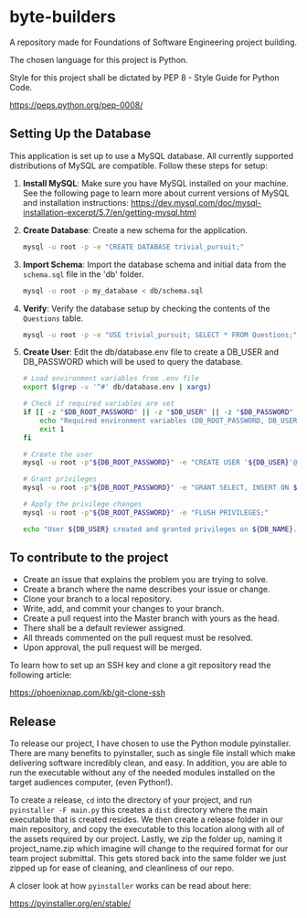 # byte-builders

A repository made for Foundations of Software Engineering project building.

The chosen language for this project is Python.

Style for this project shall be dictated by PEP 8 - Style Guide for Python Code.

<https://peps.python.org/pep-0008/>

## Setting Up the Database

This application is set up to use a MySQL database. All currently supported distributions of MySQL are compatible. Follow these steps for setup:

1. **Install MySQL**: Make sure you have MySQL installed on your machine. See the following page to learn more about current versions of MySQL and installation instructions: https://dev.mysql.com/doc/mysql-installation-excerpt/5.7/en/getting-mysql.html

2. **Create Database**: Create a new schema for the application.
    ```bash
    mysql -u root -p -e "CREATE DATABASE trivial_pursuit;"
    ```

3. **Import Schema**: Import the database schema and initial data from the `schema.sql` file in the 'db' folder.
    ```bash
    mysql -u root -p my_database < db/schema.sql
    ```

4. **Verify**: Verify the database setup by checking the contents of the `Questions` table.
    ```bash
    mysql -u root -p -e "USE trivial_pursuit; SELECT * FROM Questions;"
    ```

5. **Create User**: Edit the db/database.env file to create a DB_USER and DB_PASSWORD which will be used to query the database.
    ```bash
    # Load environment variables from .env file
    export $(grep -v '^#' db/database.env | xargs)

    # Check if required variables are set
    if [[ -z "$DB_ROOT_PASSWORD" || -z "$DB_USER" || -z "$DB_PASSWORD" || -z "$DB_NAME" ]]; then
        echo "Required environment variables (DB_ROOT_PASSWORD, DB_USER, DB_PASSWORD, DB_NAME) are not set in .env file."
        exit 1
    fi

    # Create the user
    mysql -u root -p"${DB_ROOT_PASSWORD}" -e "CREATE USER '${DB_USER}'@'localhost' IDENTIFIED BY '${DB_PASSWORD}';"

    # Grant privileges
    mysql -u root -p"${DB_ROOT_PASSWORD}" -e "GRANT SELECT, INSERT ON ${DB_NAME}.* TO '${DB_USER}'@'localhost';"

    # Apply the privilege changes
    mysql -u root -p"${DB_ROOT_PASSWORD}" -e "FLUSH PRIVILEGES;"

    echo "User ${DB_USER} created and granted privileges on ${DB_NAME}."
    ```

## To contribute to the project

- Create an issue that explains the problem you are trying to solve.
- Create a branch where the name describes your issue or change.
- Clone your branch to a local repository.
- Write, add, and commit your changes to your branch.
- Create a pull request into the Master branch with yours as the head.
- There shall be a default reviewer assigned.
- All threads commented on the pull request must be resolved.
- Upon approval, the pull request will be merged.

To learn how to set up an SSH key and clone a git repository
read the following article:

<https://phoenixnap.com/kb/git-clone-ssh>

## Release

To release our project, I have chosen to use the Python module pyinstaller.
There are many benefits to pyinstaller, such as single file install which
make delivering software incredibly clean, and easy.  In addition, you are able
to run the executable without any of the needed modules installed on the target
audiences computer, (even Python!).

To create a release, `cd` into the directory of your project,
and run `pyinstaller -F main.py` this creates a `dist` directory
where the main executable that is created resides.  We then create
a release folder in our main repository, and copy the executable
to this location along with all of the assets required by our project.
Lastly, we zip the folder up, naming it project_name.zip which imagine
will change to the required format for our team project submittal.
This gets stored back into the same folder we just zipped up for ease
of cleaning, and cleanliness of our repo.

A closer look at how `pyinstaller` works can be read about here:

<https://pyinstaller.org/en/stable/>
